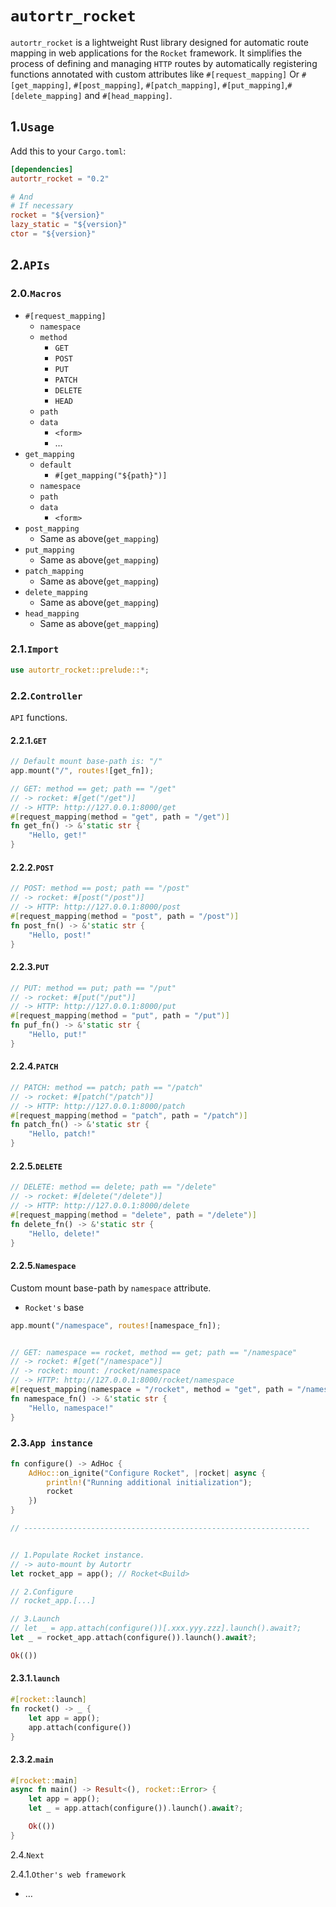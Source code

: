 # `autortr_rocket`

`autortr_rocket` is a lightweight Rust library designed for automatic route mapping in web applications
for the `Rocket` framework. It simplifies the process of defining and managing `HTTP` routes by automatically
registering functions annotated with custom attributes like `#[request_mapping]`
Or `#[get_mapping]`, `#[post_mapping]`, `#[patch_mapping]`, `#[put_mapping]`,`#[delete_mapping]` and `#[head_mapping]`.

## 1.`Usage`

Add this to your `Cargo.toml`:

```toml
[dependencies]
autortr_rocket = "0.2"

# And
# If necessary
rocket = "${version}"
lazy_static = "${version}"
ctor = "${version}"
```

## 2.`APIs`

### 2.0.`Macros`

- `#[request_mapping]`
    - `namespace`
    - `method`
        - `GET`
        - `POST`
        - `PUT`
        - `PATCH`
        - `DELETE`
        - `HEAD`
    - `path`
    - `data`
        - `<form>`
        - …
- `get_mapping`
    - `default`
        - `#[get_mapping("${path}")]`
    - `namespace`
    - `path`
    - `data`
        - `<form>`
- `post_mapping`
    - Same as above(`get_mapping`)
- `put_mapping`
    - Same as above(`get_mapping`)
- `patch_mapping`
    - Same as above(`get_mapping`)
- `delete_mapping`
    - Same as above(`get_mapping`)
- `head_mapping`
    - Same as above(`get_mapping`)

### 2.1.`Import`

```rust
use autortr_rocket::prelude::*;
```

### 2.2.`Controller`

`API` functions.

#### 2.2.1.`GET`

```rust
// Default mount base-path is: "/"
app.mount("/", routes![get_fn]);
```

```rust
// GET: method == get; path == "/get"
// -> rocket: #[get("/get")]
// -> HTTP: http://127.0.0.1:8000/get
#[request_mapping(method = "get", path = "/get")]
fn get_fn() -> &'static str {
    "Hello, get!"
}
```

#### 2.2.2.`POST`

```rust
// POST: method == post; path == "/post"
// -> rocket: #[post("/post")]
// -> HTTP: http://127.0.0.1:8000/post
#[request_mapping(method = "post", path = "/post")]
fn post_fn() -> &'static str {
    "Hello, post!"
}
```

#### 2.2.3.`PUT`

```rust
// PUT: method == put; path == "/put"
// -> rocket: #[put("/put")]
// -> HTTP: http://127.0.0.1:8000/put
#[request_mapping(method = "put", path = "/put")]
fn puf_fn() -> &'static str {
    "Hello, put!"
}
```

#### 2.2.4.`PATCH`

```rust
// PATCH: method == patch; path == "/patch"
// -> rocket: #[patch("/patch")]
// -> HTTP: http://127.0.0.1:8000/patch
#[request_mapping(method = "patch", path = "/patch")]
fn patch_fn() -> &'static str {
    "Hello, patch!"
}
```

#### 2.2.5.`DELETE`

```rust
// DELETE: method == delete; path == "/delete"
// -> rocket: #[delete("/delete")]
// -> HTTP: http://127.0.0.1:8000/delete
#[request_mapping(method = "delete", path = "/delete")]
fn delete_fn() -> &'static str {
    "Hello, delete!"
}
```

#### 2.2.5.`Namespace`

Custom mount base-path by `namespace` attribute.

- `Rocket's` base

```rust
app.mount("/namespace", routes![namespace_fn]);
```

```rust

// GET: namespace == rocket, method == get; path == "/namespace"
// -> rocket: #[get("/namespace")]
// -> rocket: mount: /rocket/namespace
// -> HTTP: http://127.0.0.1:8000/rocket/namespace
#[request_mapping(namespace = "/rocket", method = "get", path = "/namespace")]
fn namespace_fn() -> &'static str {
    "Hello, namespace!"
}
```

### 2.3.`App instance`

```rust
fn configure() -> AdHoc {
    AdHoc::on_ignite("Configure Rocket", |rocket| async {
        println!("Running additional initialization");
        rocket
    })
}

// ----------------------------------------------------------------


// 1.Populate Rocket instance.
// -> auto-mount by Autortr
let rocket_app = app(); // Rocket<Build>

// 2.Configure
// rocket_app.[...]

// 3.Launch
// let _ = app.attach(configure())[.xxx.yyy.zzz].launch().await?;
let _ = rocket_app.attach(configure()).launch().await?;

Ok(())
```

#### 2.3.1.`launch`

```rust
#[rocket::launch]
fn rocket() -> _ {
    let app = app();
    app.attach(configure())
}
```

#### 2.3.2.`main`

```rust
#[rocket::main]
async fn main() -> Result<(), rocket::Error> {
    let app = app();
    let _ = app.attach(configure()).launch().await?;

    Ok(())
}

```

2.4.`Next`

2.4.1.`Other's web framework`

- …
